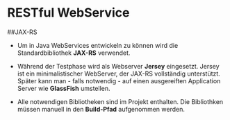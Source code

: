 RESTful WebService
===

##JAX-RS
* Um in Java WebServices entwickeln zu können wird die Standardbibliothek **JAX-RS** verwendet. 

* Während der Testphase wird als Webserver **Jersey** eingesetzt. Jersey ist ein minimalistischer WebServer, der JAX-RS vollständig unterstützt.
Später kann man - falls notwendig - auf einen ausgereiften Application Server wie **GlassFish** umstellen. 

* Alle notwendigen Bibliotheken sind im Projekt enthalten. Die Bibliothken müssen manuell in den **Build-Pfad** aufgenommen werden.
